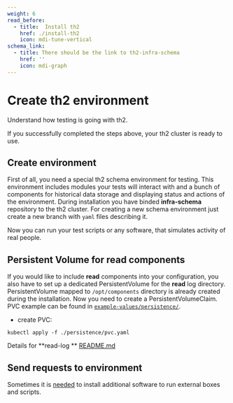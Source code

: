 ```yaml
---
weight: 6
read_before:
  - title:  Install th2
    href: ./install-th2
    icon: mdi-tune-vertical
schema_link:
  - title: There should be the link to th2-infra-schema
    href: ''
    icon: mdi-graph
---
```


# Create th2 environment

Understand how testing is going with th2.

<!--more-->

If you successfully completed the steps above, your th2 cluster is ready to use.


## Create environment

First of all, you need a special th2 schema environment for testing. 
This environment includes modules your tests will interact with and a bunch of components for historical data storage and displaying status and actions of the environment. 
During installation you have binded **infra-schema** repository to the th2 cluster. For creating a new schema environment just create a new branch with `yaml` files describing it.

<recommendations :items="$frontmatter.schema_link"></recommendations>

Now you can run your test scripts or any software, that simulates activity of real people.

## Persistent Volume for read components

If you would like to include **read** components into your configuration, you also have to set up a dedicated PersistentVolume for the **read** log directory.
PersistentVolume mapped to `/opt/components` directory is already created during the installation. Now you need to create a PersistentVolumeClaim. PVC example can be found in [`example-values/persistence/`](https://github.com/th2-net/th2-infra/tree/v1.7.3/example-values/persistence).

* create PVC:
```shell
kubectl apply -f ./persistence/pvc.yaml
```

Details for **read-log ** [README.md](https://github.com/th2-net/th2-read-log#configuration)

## Send requests to environment

<notice info>

Sometimes it is [needed](../requirements/software#tester-box) to install additional software to run external boxes and scripts.

</notice>
